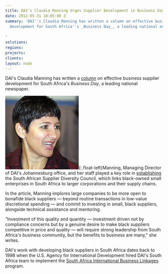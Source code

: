 ```yaml
---
title: DAI’s Claudia Manning Urges Supplier Development in Business Day
date: 2012-05-31 18:05:00 Z
summary: 'DAI''s Claudia Manning has written a column on effective business supplier
  development for South Africa''s _Business Day_, a leading national newspaper.

'
solutions: 
regions: 
projects: 
clients: 
layout: node
---
```


DAI's Claudia Manning has written a [column][1] on effective business supplier development for South Africa's _Business Day_, a leading national newspaper.

![Claudia Manning][2]{:.float-left}Manning, Managing Director of DAI's Johannesburg office, and her staff played a key role in [establishing][3] the South African Supplier Diversity Council, which links black-owned small enterprises in South Africa to larger corporations and their supply chains.

In the article, Manning implores large companies to be more open to bonafide black suppliers — beyond routine transactions in low-value discretional spending — and commit to investing in small, black suppliers, alongside technical assistance and mentoring.

"Investment of this quality and quantity — investment driven not by compliance concerns but by a genuine desire to make black suppliers competitive in price and quality — will require strong leadership from South Africa's business community, but the benefits to business are many," she writes.

DAI's work with developing black suppliers in South Africa dates back to 1998 when the U.S. Agency for International Development hired DAI's South Africa team to implement the [South Africa International Business Linkages][4] program.

[1]: http://www.businessday.co.za/articles/Content.aspx?id=173022
[2]: /assets/images/news/Manning_Inner_0.jpg
[3]: /news/eciafrica-organizing-business-council-promote-black-south-african-suppliers
[4]: /our-work/projects/south-africa-international-business-linkages-ii-saibl-ii
